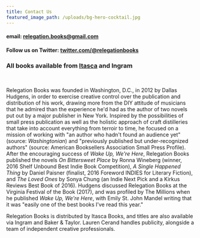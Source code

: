 ```yaml
---
title: Contact Us
featured_image_path: /uploads/bg-hero-cocktail.jpg
---
```



#### email: [relegation.books@gmail.com](javascript:void(location.href='mailto:'+String.fromCharCode(114,101,108,101,103,97,116,105,111,110,46,98,111,111,107,115,64,103,109,97,105,108,46,99,111,109)))

#### Follow us on Twitter: [twitter.com/@relegationbooks](http://twitter.com/relegationbooks)

### All books available from [Itasca](http://www.itascabooks.com/)&nbsp;and Ingram

&nbsp;

Relegation Books was founded in Washington, D.C., in 2012 by Dallas Hudgens, in order to exercise creative control over the publication and distribution of his work, drawing more from the DIY attitude of musicians that he admired than the experience he'd had as the author of two novels put out by a major publisher in New York. Inspired by the possibilities of small press publication as well as the holistic approach of craft distilleries that take into account everything from terroir to time, he focused on a mission of working with "an author who hadn't found an audience yet" (source:&nbsp;*Washingtonian*) and "previously published but under-recognized authors" (source: American Booksellers Association Small Press Profile). After the encouraging success of&nbsp;*Wake Up, We're Here*, Relegation Books published the novels&nbsp;*On Bittersweet Place*&nbsp;by Ronna Wineberg (winner, 2016 Shelf Unbound Best Indie Book Competition),&nbsp;*A Single Happened Thing*&nbsp;by Daniel Paisner (finalist, 2016 Foreword INDIES for Literary Fiction), and&nbsp;*The Loved Ones*&nbsp;by Sonya Chung (an Indie Next Pick and a Kirkus Reviews Best Book of 2016). Hudgens discussed Relegation Books at the Virginia Festival of the Book (2017), and was profiled by The Millions when he published&nbsp;*Wake Up, We're Here*, with Emily St. John Mandel writing that it was "easily one of the best books I’ve read this year."

Relegation Books is distributed by Itasca Books, and titles are also available via Ingram and Baker & Taylor. Lauren Cerand handles publicity, alongside a team of independent creative professionals.